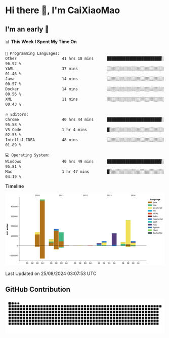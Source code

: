 # Hi there 👋, I'm CaiXiaoMao

## I'm an early 🐤
<!--START_SECTION:waka-->
📊 **This Week I Spent My Time On** 

```text
💬 Programming Languages: 
Other                    41 hrs 18 mins      ████████████████████████░   96.92 % 
YAML                     37 mins             ░░░░░░░░░░░░░░░░░░░░░░░░░   01.46 % 
Java                     14 mins             ░░░░░░░░░░░░░░░░░░░░░░░░░   00.57 % 
Docker                   14 mins             ░░░░░░░░░░░░░░░░░░░░░░░░░   00.56 % 
XML                      11 mins             ░░░░░░░░░░░░░░░░░░░░░░░░░   00.43 % 

🔥 Editors: 
Chrome                   40 hrs 44 mins      ████████████████████████░   95.58 % 
VS Code                  1 hr 4 mins         █░░░░░░░░░░░░░░░░░░░░░░░░   02.53 % 
IntelliJ IDEA            48 mins             ░░░░░░░░░░░░░░░░░░░░░░░░░   01.89 % 

💻 Operating System: 
Windows                  40 hrs 49 mins      ████████████████████████░   95.81 % 
Mac                      1 hr 47 mins        █░░░░░░░░░░░░░░░░░░░░░░░░   04.19 % 
```

**Timeline**

![Lines of Code chart](https://raw.githubusercontent.com/caixiaomao/caixiaomao/main/assets/bar_graph.png)


 Last Updated on 25/08/2024 03:07:53 UTC
<!--END_SECTION:waka-->

## GitHub Contribution
<picture>
  <source media="(prefers-color-scheme: dark)" srcset="/dist/snake/github-contribution-grid-snake-dark.svg" />
  <source media="(prefers-color-scheme: light)" srcset="/dist/snake/github-contribution-grid-snake.svg" />
  <img alt="github contribution grid snake animation" src="/dist/snake/github-contribution-grid-snake.svg" />
</picture>
